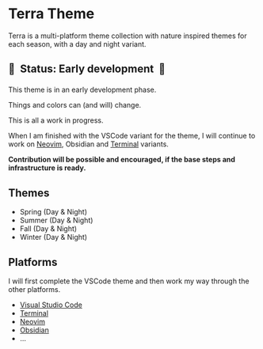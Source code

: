 # Terra Theme

Terra is a multi-platform theme collection with nature inspired themes for each season, with a day and night variant.

## 🚧 &nbsp;Status: Early development &nbsp;🚧</p>

This theme is in an early development phase.

Things and colors can (and will) change.

This is all a work in progress.

When I am finished with the VSCode variant for the theme, I will continue to work on [Neovim](https://github.com/terra-theme/nvim), Obsidian and [Terminal](https://github.com/terra-theme/terminal) variants.

**Contribution will be possible and encouraged, if the base steps and infrastructure is ready.**

## Themes

- Spring (Day & Night)
- Summer (Day & Night)
- Fall (Day & Night)
- Winter (Day & Night)

## Platforms

I will first complete the VSCode theme and then work my way through the other platforms.

- [Visual Studio Code](https://github.com/terra-theme/vscode)
- [Terminal](https://github.com/terra-theme/terminal)
- [Neovim](https://github.com/terra-theme/nvim)
- [Obsidian](https://github.com/terra-theme/obsidian)
- ...

